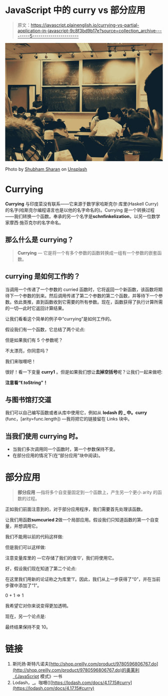 # JavaScript 中的 curry vs 部分应用

> 原文：<https://javascript.plainenglish.io/currying-vs-partial-application-in-javascript-9c8f3bd9b17e?source=collection_archive---------5----------------------->

![](img/ad391c5a95dbe0b41c3858b620551e55.png)

Photo by [Shubham Sharan](https://unsplash.com/@shubhamsharan?utm_source=unsplash&utm_medium=referral&utm_content=creditCopyText) on [Unsplash](https://unsplash.com/?utm_source=unsplash&utm_medium=referral&utm_content=creditCopyText)

# Currying

**Currying** 与印度菜没有联系——它来源于数学家哈斯克尔·库里(Haskell Curry)的名字(哈斯克尔编程语言也是以他的名字命名的)。Currying 是一个转换过程——我们转换一个函数。奉承的另一个名字是**schnfinkelization**，以另一位数学家摩西·施芬克尔的名字命名。

## 那么什么是 currying？

> **Currying** — 它是将一个有多个参数的函数转换成一组有一个参数的嵌套函数。

## currying 是如何工作的？

当调用一个传递了一个参数的 curried 函数时，它将返回一个新函数，该函数将期待下一个参数的到来。然后调用传递了第二个参数的第二个函数，并等待下一个参数。依此类推，直到函数收到它需要的所有参数。现在，函数获得了执行计算所需的一切—此时它返回计算结果。

让我们看看这个简单的例子中“currying”是如何工作的。

假设我们有一个函数，它总结了两个论点:

但是如果我们有 5 个参数呢？

不太漂亮，你同意吗？

我们来咖喱吧！

很好！看一下变量 **curry1** 。但是如果我们想让**去掉空括号**呢？让我们一起来做吧:

**注意看“f.toString”！**

## 与图书馆打交道

我们可以自己编写函数或者从库中使用它，例如从 **lodash 的 _ 中。curry** (func，[arity=func.length]) —我将把它的链接留在 Links 块中。

## 当我们使用 currying 时。

*   当我们多次调用同一个函数时，第一个参数保持不变。
*   在部分应用的情况下(在“部分应用”块中阅读)。

# 部分应用

> **部分应用** —指将多个自变量固定到一个函数上，产生另一个更小 arity 的函数的过程。

正如我们前面注意到的，对于部分应用程序，我们需要首先处理该函数。

让我们用函数**sumcuried 2**做一个局部应用。假设我们只知道函数的第一个自变量，并想调用它。

我们不能用以前的代码这样做:

但是我们可以这样做:

注意变量库里的 —它存储了我们的值‘0’，我们将使用它。

好，假设我们现在知道了第二个论点:

在这里我们用新的论证称之为库里‘1’。因此，我们从上一步获得了“0”，并在当前步骤中添加了“1”。

0 + 1 => 1

我希望它对你来说变得更加透明。

现在，另一个论点是:

最终结果保持不变 10。

# 链接

1.  斯托扬·斯特凡诺夫[http://shop.oreilly.com/product/9780596806767.do](http://shop.oreilly.com/product/9780596806767.do)的奥莱利《JavaScript 模式》一书
2.  Lodash，_。咖喱()[https://lodash.com/docs/4.17.15#curry](https://lodash.com/docs/4.17.15#curry)